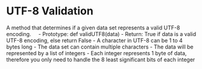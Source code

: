# UTF-8 Validation
A method that determines if a given data set represents a valid UTF-8 encoding.
&nbsp;&nbsp;&nbsp;&nbsp;- Prototype: def validUTF8(data)
    - Return: True if data is a valid UTF-8 encoding, else return False
    - A character in UTF-8 can be 1 to 4 bytes long
    - The data set can contain multiple characters
    - The data will be represented by a list of integers
    - Each integer represents 1 byte of data, therefore you only need to handle       the 8 least significant bits of each integer